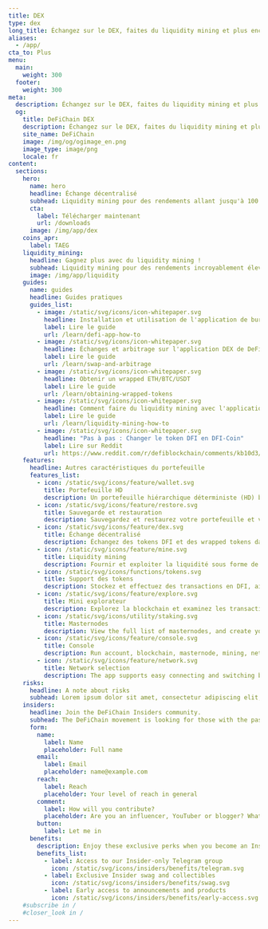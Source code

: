 ```yaml
---
title: DEX
type: dex
long_title: Échangez sur le DEX, faites du liquidity mining et plus encore, avec l'application portefeuille de DeFiChain. Disponible pour Windows, macOS et Linux.
aliases:
  - /app/
cta_to: Plus
menu:
  main:
    weight: 300
  footer:
    weight: 300
meta:
  description: Échangez sur le DEX, faites du liquidity mining et plus encore, avec l'application portefeuille de DeFiChain. Disponible pour Windows, macOS et Linux.
  og:
    title: DeFiChain DEX
    description: Échangez sur le DEX, faites du liquidity mining et plus encore, avec l'application portefeuille de DeFiChain. Disponible pour Windows, macOS et Linux.
    site_name: DeFiChain
    image: /img/og/ogimage_en.png
    image_type: image/png
    locale: fr
content:
  sections:
    hero:
      name: hero
      headline: Échange décentralisé
      subhead: Liquidity mining pour des rendements allant jusqu'à 100 %, swapping décentralisé, arbitrage et plus encore, avec le porte-monnaie DeFi (DeFi Wallet). Disponible pour Windows, macOS et Linux.
      cta:
        label: Télécharger maintenant
        url: /downloads
      image: /img/app/dex
    coins_apr:
      label: TAEG
    liquidity_mining:
      headline: Gagnez plus avec du liquidity mining !
      subhead: Liquidity mining pour des rendements incroyablement élevés dans l'application ! Fournissez des liquidités à BTC, ETH, USDT et à de nombreuses autres paires de pool pour alimenter l’échange décentralisé, et gagnez des frais et des récompenses de bloc élevées en retour. Vous pouvez retirer vos liquidités à tout moment.
      image: /img/app/liquidity
    guides:
      name: guides
      headline: Guides pratiques
      guides_list:
        - image: /static/svg/icons/icon-whitepaper.svg
          headline: Installation et utilisation de l'application de bureau DeFi (GUI).
          label: Lire le guide
          url: /learn/defi-app-how-to
        - image: /static/svg/icons/icon-whitepaper.svg
          headline: Échanges et arbitrage sur l'application DEX de DeFi
          label: Lire le guide
          url: /learn/swap-and-arbitrage
        - image: /static/svg/icons/icon-whitepaper.svg
          headline: Obtenir un wrapped ETH/BTC/USDT
          label: Lire le guide
          url: /learn/obtaining-wrapped-tokens
        - image: /static/svg/icons/icon-whitepaper.svg
          headline: Comment faire du liquidity mining avec l'application DeFi ?
          label: Lire le guide
          url: /learn/liquidity-mining-how-to
        - image: /static/svg/icons/icon-whitepaper.svg
          headline: "Pas à pas : Changer le token DFI en DFI-Coin"
          label: Lire sur Reddit
          url: https://www.reddit.com/r/defiblockchain/comments/kb10d3/stepbystep_changing_dfitoken_to_dficoin/
    features:
      headline: Autres caractéristiques du portefeuille
      features_list:
        - icon: /static/svg/icons/feature/wallet.svg
          title: Portefeuille HD
          description: Un portefeuille hiérarchique déterministe (HD) basé sur la norme de pointe BIP39.
        - icon: /static/svg/icons/feature/restore.svg
          title: Sauvegarde et restauration
          description: Sauvegardez et restaurez votre portefeuille et vos fonds à tout moment grâce à votre phrase mnémonique de 24 mots.
        - icon: /static/svg/icons/feature/dex.svg
          title: Échange décentralisé
          description: Échangez des tokens DFI et des wrapped tokens dans un échange complètement décentralisé.
        - icon: /static/svg/icons/feature/mine.svg
          title: Liquidity mining
          description: Fournir et exploiter la liquidité sous forme de liquidity mining dans des paires de pool populaires pour des rendements potentiellement élevés.
        - icon: /static/svg/icons/functions/tokens.svg
          title: Support des tokens
          description: Stockez et effectuez des transactions en DFI, ainsi que tous les tokens de l'écosystème DeFiChain.
        - icon: /static/svg/icons/feature/explore.svg
          title: Mini explorateur
          description: Explorez la blockchain et examinez les transactions.
        - icon: /static/svg/icons/utility/staking.svg
          title: Masternodes
          description: View the full list of masternodes, and create your own masternodes.
        - icon: /static/svg/icons/feature/console.svg
          title: Console
          description: Run account, blockchain, masternode, mining, network, wallet commands, and more.
        - icon: /static/svg/icons/feature/network.svg
          title: Network selection
          description: The app supports easy connecting and switching between Mainnet and Testnet.
    risks:
      headline: A note about risks
      subhead: Lorem ipsum dolor sit amet, consectetur adipiscing elit, sed do eiusmod tempor incididunt ut labore et dolore magna aliqua. Ut enim ad minim veniam, quis nostrud exercitation ullamco laboris nisi ut aliquip ex ea commodo consequat.
    insiders:
      headline: Join the DeFiChain Insiders community.
      subhead: The DeFiChain movement is looking for those with the passion and reach to spread the movement — register below.
      form:
        name:
          label: Name
          placeholder: Full name
        email:
          label: Email
          placeholder: name@example.com
        reach:
          label: Reach
          placeholder: Your level of reach in general
        comment:
          label: How will you contribute?
          placeholder: Are you an influencer, YouTuber or blogger? What can you do for the movement, and what can the movement do for you? Tell us more.
        button:
          label: Let me in
      benefits:
        description: Enjoy these exclusive perks when you become an Insider.
        benefits_list:
          - label: Access to our Insider-only Telegram group
            icon: /static/svg/icons/insiders/benefits/telegram.svg
          - label: Exclusive Insider swag and collectibles
            icon: /static/svg/icons/insiders/benefits/swag.svg
          - label: Early access to announcements and products
            icon: /static/svg/icons/insiders/benefits/early-access.svg
    #subscribe in /
    #closer_look in /
---
```


